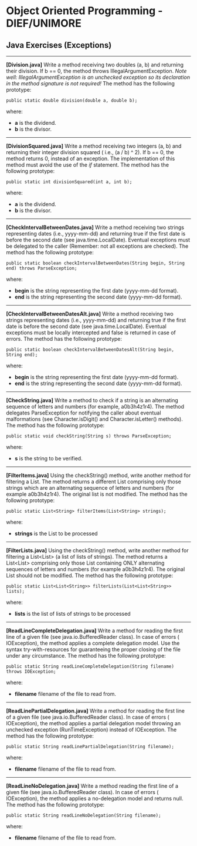 # Object Oriented Programming - DIEF/UNIMORE

## Java Exercises (Exceptions)

--- 

**[Division.java]** Write a method receiving two doubles (a, b) and returning their division. If b == 0, the method
throws IllegalArgumentException. *Note well: IllegalArgumentException is an unchecked exception so its declaration in
the method signature is not required!* The method has the following prototype:

```
public static double division(double a, double b);
```

where:

* **a** is the dividend.
* **b** is the divisor.

---

**[DivisionSquared.java]** Write a method receiving two integers (a, b) and returning their integer division squared (
i.e., (a / b) ^ 2). If b == 0, the method returns 0, instead of an exception. The implementation of this method must
avoid the
use of the *if* statement. The method has the following prototype:

```
public static int divisionSquared(int a, int b);
```

where:

* **a** is the dividend.
* **b** is the divisor.

---

**[CheckIntervalBetweenDates.java]** Write a method receiving two strings representing dates (i.e., yyyy-mm-dd) and
returning true if the first date is before the second date (see java.time.LocalDate).
Eventual exceptions must be delegated to the caller (Remember: not all exceptions are checked). The method has the following prototype:

```
public static boolean checkIntervalBetweenDates(String begin, String end) throws ParseException;
```

where:

* **begin** is the string representing the first date (yyyy-mm-dd format).
* **end** is the string representing the second date (yyyy-mm-dd format).

---

**[CheckIntervalBetweenDatesAlt.java]** Write a method receiving two strings representing dates (i.e., yyyy-mm-dd) and
returning true if the first date is before the second date (see java.time.LocalDate).
Eventual exceptions must be locally intercepted and false is returned in case of errors. The method has the following
prototype:

```
public static boolean checkIntervalBetweenDatesAlt(String begin, String end);
```

where:

* **begin** is the string representing the first date (yyyy-mm-dd format).
* **end** is the string representing the second date (yyyy-mm-dd format).

---

**[CheckString.java]** Write a method to check if a string is an alternating sequence of letters and numbers (for
example, a0b3h4z1r4). The method delegates ParseException for notifying the caller about eventual malformations (see
Character.isDigit() and Character.isLetter() methods). The method has the following prototype:

```
public static void checkString(String s) throws ParseException;
```

where:

* **s** is the string to be verified.

---

**[FilterItems.java]** Using the checkString() method, write another method for filtering a List<String>. The method
returns
a different List<String> comprising only those strings which are an alternating sequence of letters and numbers (for
example a0b3h4z1r4). The original list is not modified. The method has the following prototype:

```
public static List<String> filterItems(List<String> strings);
```

where:

* **strings** is the List to be processed

---

**[FilterLists.java]** Using the checkString() method, write another method for filtering a List<List<String>> (a list
of
lists of strings). The method returns a List<List<String>> comprising only those List<String> containing ONLY
alternating sequences of letters and numbers (for example a0b3h4z1r4). The original List should not be modified. The
method has the following prototype:

```
public static List<List<String>> filterLists(List<List<String>> lists);
```

where:

* **lists** is the list of lists of strings to be processed

---

**[ReadLineCompleteDelegation.java]** Write a method for reading the first line of a given file (see
java.io.BufferedReader class). In case of errors (
IOException), the method applies a complete delegation model. Use the syntax try-with-resources for guaranteeing the
proper closing of the file under any circumstance. The method has the following prototype:

```
public static String readLineCompleteDelegation(String filename) throws IOException;
```

where:

* **filename** filename of the file to read from.

---

**[ReadLinePartialDelegation.java]** Write a method for reading the first line of a given file (see
java.io.BufferedReader class). In case of errors (
IOException), the method applies a partial delegation model throwing an unchecked exception (RunTimeException) instead
of IOException. The method has the following prototype:

```
public static String readLinePartialDelegation(String filename);
```

where:

* **filename** filename of the file to read from.

---

**[ReadLineNoDelegation.java]** Write a method reading the first line of a given file (see java.io.BufferedReader
class). In case of errors (
IOException), the method applies a no-delegation model and returns null. The method has the following prototype:

```
public static String readLineNoDelegation(String filename);
```

where:

* **filename** filename of the file to read from.

